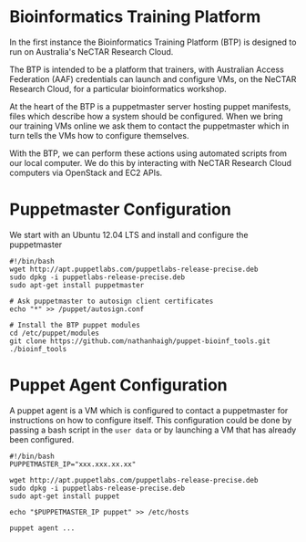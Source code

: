 Bioinformatics Training Platform
================================

In the first instance the Bioinformatics Training Platform (BTP) is designed to
run on Australia's NeCTAR Research Cloud.

The BTP is intended to be a platform that trainers, with Australian Access
Federation (AAF) credentials can launch and configure VMs, on the NeCTAR Research
Cloud, for a particular bioinformatics workshop.

At the heart of the BTP is a puppetmaster server hosting puppet manifests, files
which describe how a system should be configured. When we bring our training VMs
online we ask them to contact the puppetmaster which in turn tells the VMs how
to configure themselves.

With the BTP, we can perform these actions using automated scripts from our
local computer. We do this by interacting with NeCTAR Research Cloud computers
via OpenStack and EC2 APIs.

Puppetmaster Configuration
==========================

We start with an Ubuntu 12.04 LTS and install and configure the puppetmaster

    #!/bin/bash
    wget http://apt.puppetlabs.com/puppetlabs-release-precise.deb
    sudo dpkg -i puppetlabs-release-precise.deb
    sudo apt-get install puppetmaster
    
    # Ask puppetmaster to autosign client certificates
    echo "*" >> /puppet/autosign.conf
    
    # Install the BTP puppet modules
    cd /etc/puppet/modules
    git clone https://github.com/nathanhaigh/puppet-bioinf_tools.git ./bioinf_tools  

Puppet Agent Configuration
==========================

A puppet agent is a VM which is configured to contact a puppetmaster for
instructions on how to configure itself. This configuration could be done by
passing a bash script in the ```user data``` or by launching a VM that has
already been configured.

    #!/bin/bash
    PUPPETMASTER_IP="xxx.xxx.xx.xx"
    
	wget http://apt.puppetlabs.com/puppetlabs-release-precise.deb
	sudo dpkg -i puppetlabs-release-precise.deb
	sudo apt-get install puppet
	
	echo "$PUPPETMASTER_IP puppet" >> /etc/hosts
	
	puppet agent ...
   